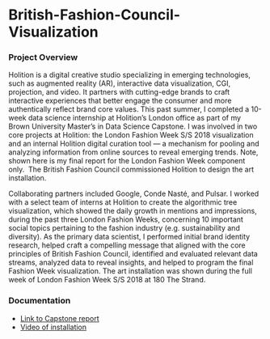 # British-Fashion-Council-Visualization

### Project Overview
Holition is a digital creative studio specializing in emerging technologies, such as augmented reality (AR), interactive data visualization, CGI, projection, and video. It partners with cutting-edge brands to craft interactive experiences that better engage the consumer and more authentically reflect brand core values. This past summer, I completed a 10-week data science internship at Holition’s London office as part of my Brown University Master’s in Data Science Capstone. I was involved in two core projects at Holition: the London Fashion Week S/S 2018 visualization and an internal Holition digital curation tool — a mechanism for pooling and analyzing information from online sources to reveal emerging trends. Note, shown here is my final report for the London Fashion Week component only. 
The British Fashion Council commissioned Holition to design the art installation.

Collaborating partners included Google, Conde Nasté, and Pulsar. I worked with a select team of interns at Holition to create the algorithmic tree visualization, which showed the daily growth in mentions and impressions, during the past three London Fashion Weeks, concerning 10 important social topics pertaining to the fashion industry (e.g. sustainability and diversity). As the primary data scientist, I performed initial brand identity research, helped craft a compelling message that aligned with the core principles of British Fashion Council, identified and evaluated relevant data streams, analyzed data to reveal insights, and helped to program the final Fashion Week visualization. The art installation was shown during the full week of London Fashion Week S/S 2018 at 180 The Strand.

### Documentation
- [Link to Capstone report](https://files.cargocollective.com/c374305/London-Fashion-Week-Visualization.pdf)
- [Video of installation](https://vimeo.com/294104627)
